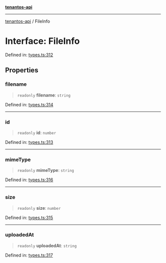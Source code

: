 [**tenantos-api**](../README.md)

***

[tenantos-api](../globals.md) / FileInfo

# Interface: FileInfo

Defined in: [types.ts:312](https://github.com/shadmanZero/tenantos-api/blob/1c7b7035084787c8e7500a348d67d47efa9ca53a/src/types.ts#L312)

## Properties

### filename

> `readonly` **filename**: `string`

Defined in: [types.ts:314](https://github.com/shadmanZero/tenantos-api/blob/1c7b7035084787c8e7500a348d67d47efa9ca53a/src/types.ts#L314)

***

### id

> `readonly` **id**: `number`

Defined in: [types.ts:313](https://github.com/shadmanZero/tenantos-api/blob/1c7b7035084787c8e7500a348d67d47efa9ca53a/src/types.ts#L313)

***

### mimeType

> `readonly` **mimeType**: `string`

Defined in: [types.ts:316](https://github.com/shadmanZero/tenantos-api/blob/1c7b7035084787c8e7500a348d67d47efa9ca53a/src/types.ts#L316)

***

### size

> `readonly` **size**: `number`

Defined in: [types.ts:315](https://github.com/shadmanZero/tenantos-api/blob/1c7b7035084787c8e7500a348d67d47efa9ca53a/src/types.ts#L315)

***

### uploadedAt

> `readonly` **uploadedAt**: `string`

Defined in: [types.ts:317](https://github.com/shadmanZero/tenantos-api/blob/1c7b7035084787c8e7500a348d67d47efa9ca53a/src/types.ts#L317)
